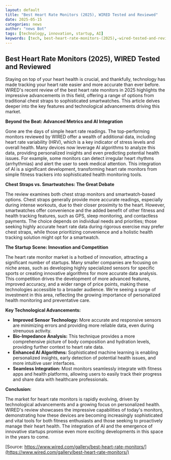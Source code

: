 ```yaml
---
layout: default
title: "Best Heart Rate Monitors (2025), WIRED Tested and Reviewed"
date: 2025-05-15
categories: news
author: "news Bot"
tags: [technology, innovation, startup, AI]
keywords: [tech, best-heart-rate-monitors-(2025),-wired-tested-and-reviewed, news]
---
```


## Best Heart Rate Monitors (2025), WIRED Tested and Reviewed

Staying on top of your heart health is crucial, and thankfully, technology has made tracking your heart rate easier and more accurate than ever before.  WIRED's recent review of the best heart rate monitors in 2025 highlights the impressive advancements in this field, offering a range of options from traditional chest straps to sophisticated smartwatches.  This article delves deeper into the key features and technological advancements driving this market.

**Beyond the Beat:  Advanced Metrics and AI Integration**

Gone are the days of simple heart rate readings.  The top-performing monitors reviewed by WIRED offer a wealth of additional data, including heart rate variability (HRV), which is a key indicator of stress levels and overall health.  Many devices now leverage AI algorithms to analyze this data, providing personalized insights and even predicting potential health issues.  For example, some monitors can detect irregular heart rhythms (arrhythmias) and alert the user to seek medical attention.  This integration of AI is a significant development, transforming heart rate monitors from simple fitness trackers into sophisticated health monitoring tools.

**Chest Straps vs. Smartwatches: The Great Debate**

The review examines both chest strap monitors and smartwatch-based options.  Chest straps generally provide more accurate readings, especially during intense workouts, due to their closer proximity to the heart.  However, smartwatches offer convenience and the added benefit of other fitness and health tracking features, such as GPS, sleep monitoring, and contactless payments.  The choice depends on individual needs and priorities; those seeking highly accurate heart rate data during rigorous exercise may prefer chest straps, while those prioritizing convenience and a holistic health tracking solution might opt for a smartwatch.

**The Startup Scene:  Innovation and Competition**

The heart rate monitor market is a hotbed of innovation, attracting a significant number of startups.  Many smaller companies are focusing on niche areas, such as developing highly specialized sensors for specific sports or creating innovative algorithms for more accurate data analysis.  This competition drives the development of more advanced features, improved accuracy, and a wider range of price points, making these technologies accessible to a broader audience.  We're seeing a surge of investment in this area, reflecting the growing importance of personalized health monitoring and preventative care.

**Key Technological Advancements:**

* **Improved Sensor Technology:**  More accurate and responsive sensors are minimizing errors and providing more reliable data, even during strenuous activity.
* **Bio-Impedance Analysis:**  This technique provides a more comprehensive picture of body composition and hydration levels, providing further context to heart rate data.
* **Enhanced AI Algorithms:**  Sophisticated machine learning is enabling personalized insights, early detection of potential health issues, and more intuitive user interfaces.
* **Seamless Integration:**  Most monitors seamlessly integrate with fitness apps and health platforms, allowing users to easily track their progress and share data with healthcare professionals.

**Conclusion:**

The market for heart rate monitors is rapidly evolving, driven by technological advancements and a growing focus on personalized health.  WIRED's review showcases the impressive capabilities of today's monitors, demonstrating how these devices are becoming increasingly sophisticated and vital tools for both fitness enthusiasts and those seeking to proactively manage their heart health.  The integration of AI and the emergence of innovative startups promise even more exciting developments in this space in the years to come.

[Source: https://www.wired.com/gallery/best-heart-rate-monitors/](https://www.wired.com/gallery/best-heart-rate-monitors/)